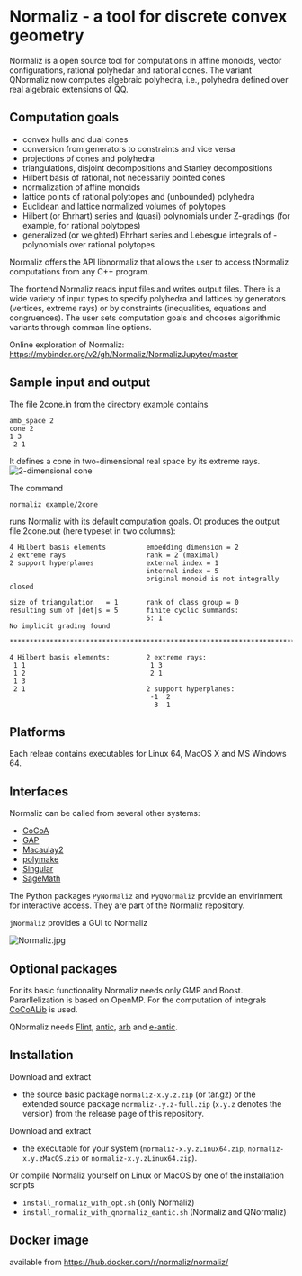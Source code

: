 
# Normaliz - a tool for discrete convex geometry

Normaliz is a open source tool for computations in affine monoids, vector configurations, rational polyhedar and rational cones. The variant QNormaliz now computes algebraic polyhedra, i.e., polyhedra defined over real algebraic extensions of QQ.

## Computation goals

- convex hulls and dual cones
- conversion from generators to constraints and vice versa
- projections of cones and polyhedra
- triangulations, disjoint decompositions and Stanley decompositions
- Hilbert basis of rational, not necessarily pointed cones
- normalization of affine monoids
- lattice points of rational polytopes and (unbounded) polyhedra
- Euclidean and lattice normalized volumes of polytopes
- Hilbert (or Ehrhart) series and (quasi) polynomials under Z-gradings (for example, for rational polytopes)
- generalized (or weighted) Ehrhart series and Lebesgue integrals of - polynomials over rational polytopes

Normaliz offers the API libnormaliz that allows the user to access tNormaliz computations from any C++ program.

The frontend Normaliz reads input files and writes output files. There is a wide variety of input types to specify polyhedra and lattices by generators (vertices, extreme rays) or by constraints (inequalities, equations and congruences). The user sets computation goals and chooses algorithmic variants through comman line options.

Online exploration of Normaliz: https://mybinder.org/v2/gh/Normaliz/NormalizJupyter/master

## Sample input and output

The file 2cone.in from the directory example contains

    amb_space 2
    cone 2
    1 3
     2 1

It defines a cone in two-dimensional real space by its extreme rays. 
![2-dimensional cone](https://github.com/Normaliz/Normaliz/blob/master/doc/2cone.jpg)

The command

    normaliz example/2cone

runs Normaliz with its default computation goals. Ot produces the output file 2cone.out (here typeset in two columns):

    4 Hilbert basis elements          embedding dimension = 2
    2 extreme rays                    rank = 2 (maximal)
    2 support hyperplanes             external index = 1
                                      internal index = 5
                                      original monoid is not integrally closed
    
    size of triangulation   = 1       rank of class group = 0
    resulting sum of |det|s = 5       finite cyclic summands:
                                      5: 1  
    No implicit grading found
    
    ***********************************************************************
    
    4 Hilbert basis elements:         2 extreme rays:
     1 1                               1 3
     1 2                               2 1
     1 3
     2 1                              2 support hyperplanes:
                                       -1  2
                                        3 -1

## Platforms
Each releae contains executables for Linux 64, MacOS X and MS Windows 64.

## Interfaces
Normaliz can be called from several other systems:
- [CoCoA](http://cocoa.dima.unige.it)
- [GAP](https://github.com/gap-packages/NormalizInterface)
- [Macaulay2](http://www2.macaulay2.com/Macaulay2/)
- [polymake](https://polymake.org/doku.php)
- [Singular](https://www.singular.uni-kl.de/)
- [SageMath](http://www.sagemath.org/)

The Python packages `PyNormaliz` and `PyQNormaliz` provide an envirinment for interactive access. They are part of the Normaliz repository.

`jNormaliz` provides a GUI to Normaliz

![Normaliz.jpg](https://github.com/Normaliz/Normaliz/blob/master/doc/jNormaliz.jpg)

## Optional packages
For its basic functionality Normaliz needs only GMP and Boost. Pararllelization is based on OpenMP. For the computation of integrals [CoCoALib](http://cocoa.dima.unige.it) is used.

QNormaliz needs [Flint](http://www.flintlib.org/), [antic](https://github.com/wbhart/antic), [arb](http://arblib.org/) and [e-antic](https://github.com/videlec/e-antic).

## Installation

Download  and extract
- the source basic package `normaliz-x.y.z.zip` (or tar.gz) or the extended source package `normaliz-.y.z-full.zip` (`x.y.z` denotes the version) from the release page of this repository. 

Download and extract
- the executable for your system (`normaliz-x.y.zLinux64.zip`, `normaliz-x.y.zMacOS.zip` or `normaliz-x.y.zLinux64.zip`).

Or compile Normaliz yourself on Linux or MacOS by one of the installation scripts
- `install_normaliz_with_opt.sh` (only Normaliz)
- `install_normaliz_with_qnormaliz_eantic.sh` (Normaliz and QNormaliz)

## Docker image

available from https://hub.docker.com/r/normaliz/normaliz/








